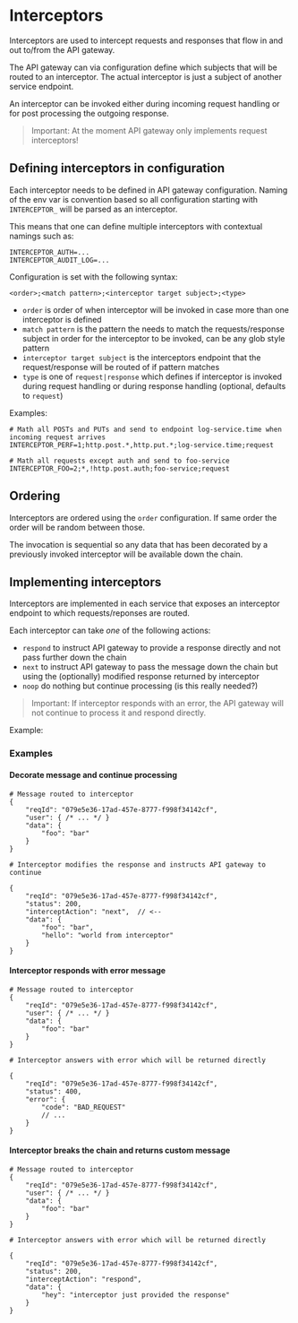# Interceptors

Interceptors are used to intercept requests and responses that flow in and out to/from the API gateway. 

The API gateway can via configuration define which subjects that will be routed to an interceptor. The actual interceptor is just a subject of another service endpoint. 

An interceptor can be invoked either during incoming request handling or for post processing the outgoing response. 

> Important: At the moment API gateway only implements request interceptors!

## Defining interceptors in configuration

Each interceptor needs to be defined in API gateway configuration. Naming of the env var is convention based so all configuration starting with `INTERCEPTOR_` will be parsed as an interceptor.

This means that one can define multiple interceptors with contextual namings such as:

    INTERCEPTOR_AUTH=...
    INTERCEPTOR_AUDIT_LOG=...

Configuration is set with the following syntax:

    <order>;<match pattern>;<interceptor target subject>;<type>

* `order` is order of when interceptor will be invoked in case more than one interceptor is defined
* `match pattern` is the pattern the needs to match the requests/response subject in order for the interceptor to be invoked, can be any glob style pattern
* `interceptor target subject` is the interceptors endpoint that the request/response will be routed of if pattern matches
* `type` is one of `request|response` which defines if interceptor is invoked during request handling or during response handling (optional, defaults to `request`)

Examples:

	# Math all POSTs and PUTs and send to endpoint log-service.time when incoming request arrives 
    INTERCEPTOR_PERF=1;http.post.*,http.put.*;log-service.time;request
	
	# Math all requests except auth and send to foo-service 
    INTERCEPTOR_FOO=2;*,!http.post.auth;foo-service;request

## Ordering

Interceptors are ordered using the `order` configuration. If same order the order will be random between those.

The invocation is sequential so any data that has been decorated by a previously invoked interceptor will be available down the chain.

## Implementing interceptors

Interceptors are implemented in each service that exposes an interceptor endpoint to which requests/reponses are routed.

Each interceptor can take _one_ of the following actions:

* `respond` to instruct API gateway to provide a response directly and not pass further down the chain
* `next` to instruct API gateway to pass the message down the chain but using the (optionally) modified response returned by interceptor
* `noop` do nothing but continue processing (is this really needed?)

> Important: If interceptor responds with an error, the API gateway will not continue to process it and respond directly.

Example:
	
### Examples

#### Decorate message and continue processing

	# Message routed to interceptor
	{
		"reqId": "079e5e36-17ad-457e-8777-f998f34142cf",
		"user": { /* ... */ }
		"data": {
			"foo": "bar"
		}
	}

	# Interceptor modifies the response and instructs API gateway to continue

	{
		"reqId": "079e5e36-17ad-457e-8777-f998f34142cf",
		"status": 200,
		"interceptAction": "next",  // <--
		"data": {
			"foo": "bar",
			"hello": "world from interceptor"
		}
	}

#### Interceptor responds with error message

	# Message routed to interceptor
	{
		"reqId": "079e5e36-17ad-457e-8777-f998f34142cf",
		"user": { /* ... */ }
		"data": {
			"foo": "bar"
		}
	}

	# Interceptor answers with error which will be returned directly

	{
		"reqId": "079e5e36-17ad-457e-8777-f998f34142cf",
		"status": 400,
		"error": {
			"code": "BAD_REQUEST"
			// ...
		}
	}

#### Interceptor breaks the chain and returns custom message

	# Message routed to interceptor
	{
		"reqId": "079e5e36-17ad-457e-8777-f998f34142cf",
		"user": { /* ... */ }
		"data": {
			"foo": "bar"
		}
	}

	# Interceptor answers with error which will be returned directly

	{
		"reqId": "079e5e36-17ad-457e-8777-f998f34142cf",
		"status": 200,
		"interceptAction": "respond",
		"data": {
			"hey": "interceptor just provided the response"			
		}
	}

